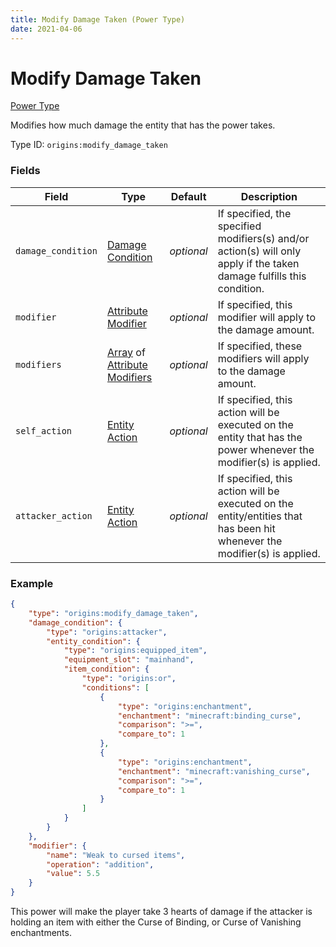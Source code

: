 ```yaml
---
title: Modify Damage Taken (Power Type)
date: 2021-04-06
---
```


# Modify Damage Taken

[Power Type](../power_types.md)

Modifies how much damage the entity that has the power takes.

Type ID: `origins:modify_damage_taken`

### Fields

Field  | Type | Default | Description
-------|------|---------|-------------
`damage_condition` | [Damage Condition](../damage_conditions.md) | _optional_ | If specified, the specified modifiers(s) and/or action(s) will only apply if the taken damage fulfills this condition.
`modifier` | [Attribute Modifier](../types/data_types/attribute_modifier.md) | _optional_ | If specified, this modifier will apply to the damage amount.
`modifiers` | [Array](../types/data_types/array.md) of [Attribute Modifiers](../types/data_types/attribute_modifier.md) | _optional_ | If specified, these modifiers will apply to the damage amount.
`self_action` | [Entity Action](../entity_actions.md) | _optional_ | If specified, this action will be executed on the entity that has the power whenever the modifier(s) is applied.
`attacker_action` | [Entity Action](../entity_actions.md) | _optional_ | If specified, this action will be executed on the entity/entities that has been hit whenever the modifier(s) is applied.


### Example
```json
{
    "type": "origins:modify_damage_taken",
    "damage_condition": {
        "type": "origins:attacker",
        "entity_condition": {
            "type": "origins:equipped_item",
            "equipment_slot": "mainhand",
            "item_condition": {
                "type": "origins:or",
                "conditions": [
                    {
                        "type": "origins:enchantment",
                        "enchantment": "minecraft:binding_curse",
                        "comparison": ">=",
                        "compare_to": 1
                    },
                    {
                        "type": "origins:enchantment",
                        "enchantment": "minecraft:vanishing_curse",
                        "comparison": ">=",
                        "compare_to": 1
                    }
                ]
            }
        }
    },
    "modifier": {
        "name": "Weak to cursed items",
        "operation": "addition",
        "value": 5.5
    }
}
```
This power will make the player take 3 hearts of damage if the attacker is holding an item with either the Curse of Binding, or Curse of Vanishing enchantments.